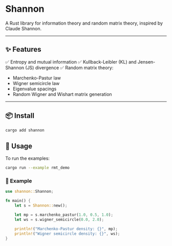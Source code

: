 # Shannon

A Rust library for information theory and random matrix theory, inspired by Claude Shannon.

---

## ✨ Features

✅ Entropy and mutual information
✅ Kullback-Leibler (KL) and Jensen-Shannon (JS) divergence
✅ Random matrix theory:
- Marchenko-Pastur law
- Wigner semicircle law
- Eigenvalue spacings
- Random Wigner and Wishart matrix generation

---

## 📦 Install

```bash
cargo add shannon
```

## 📖 Usage

To run the examples:

```bash
cargo run --example rmt_demo
```

### 📜 Example

```rust
use shannon::Shannon;

fn main() {
    let s = Shannon::new();

    let mp = s.marchenko_pastur(1.0, 0.5, 1.0);
    let ws = s.wigner_semicircle(0.0, 2.0);

    println!("Marchenko-Pastur density: {}", mp);
    println!("Wigner semicircle density: {}", ws);
}
```
